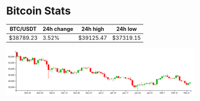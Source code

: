 # Bitcoin Stats

BTC/USDT|24h change|24h high|24h low|
|---|---|---|---|
|$38789.23|3.52%|$39125.47|$37319.15|

<img src="./chart.svg">
